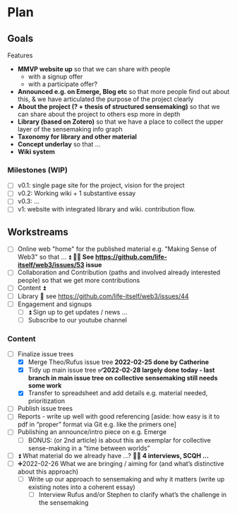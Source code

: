 # Plan

## Goals

Features

* **MMVP website up** so that we can share with people
  * with a signup offer
  * with a participate offer?
* **Announced e.g. on Emerge, Blog etc** so that more people find out about this, & we have articulated the purpose of the project clearly
* **About the project (? + thesis of structured sensemaking)** so that we can share about the project to others esp more in depth
* **Library (based on Zotero)** so that we have a place to collect the upper layer of the sensemaking info graph
* **Taxonomy for library and other material**
* **Concept underlay** so that ...
* **Wiki system**

### Milestones (WIP)

* [ ] v0.1: single page site for the project, vision for the project
* [ ] v0.2: Working wiki + 1 substantive essay
* [ ] v0.3: ...
* [ ] v1: website with integrated library and wiki. contribution flow.

## Workstreams

* [ ] Online web "home" for the published material e.g. "Making Sense of Web3" so that ... ⏫ **🏃‍♂️ See https://github.com/life-itself/web3/issues/53 issue**
* [ ] Collaboration and Contribution (paths and involved already interested people) so that we get more contributions
* [ ] Content ⏫
* [ ] Library 🔼 see https://github.com/life-itself/web3/issues/44
* [ ] Engagement and signups
  * [ ] ⏫ Sign up to get updates / news …
  * [ ] Subscribe to our youtube channel

### Content

* [ ] Finalize issue trees
  * [x] Merge Theo/Rufus issue tree **2022-02-25 done by Catherine**
  * [x] Tidy up main issue tree **✅2022-02-28 largely done today - last branch in main issue tree on collective sensemaking still needs some work**
  * [x] Transfer to spreadsheet and add details e.g. material needed, prioritization 
* [ ] Publish issue trees
* [ ] Reports - write up well with good referencing [aside: how easy is it to pdf in “proper” format via Git e.g. like the primers one]
* [ ] Publishing an announce/intro piece on e.g. Emerge
  * [ ] BONUS: (or 2nd article) is about this an exemplar for collective sense-making in a “time between worlds”
* [ ] ⏫ What material do we already have ...? **🏃‍♂️ 4 interviews, SCQH ...**
* [ ] ➕2022-02-26 What we are bringing / aiming for (and what’s distinctive about this approach)
  * [ ] Write up our approach to sensemaking and why it matters (write up existing notes into a coherent essay)
    * [ ] Interview Rufus and/or Stephen to clarify what’s the challenge in the sensemaking